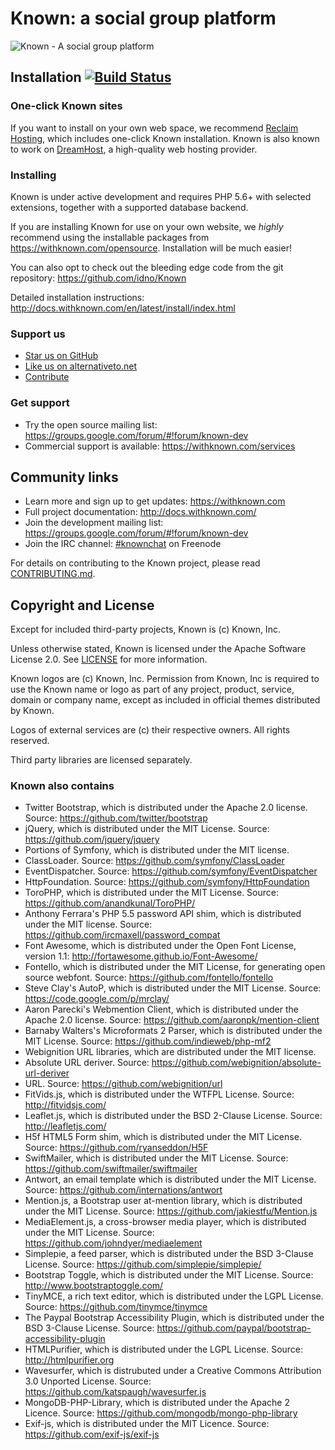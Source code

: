 # Known: a social group platform

![Known - A social group platform](https://withknown.com/img/home/screens.png)

## Installation [![Build Status](https://travis-ci.org/idno/Known.svg?branch=master)](https://travis-ci.org/idno/Known)

### One-click Known sites

If you want to install on your own web space, we recommend [Reclaim Hosting](https://portal.reclaimhosting.com/aff.php?aff=013),
which includes one-click Known installation. Known is also known to work on [DreamHost](https://dreamhost.com), a high-quality
web hosting provider.

### Installing

Known is under active development and requires PHP 5.6+ with selected extensions, together with a supported database backend.

If you are installing Known for use on your own website, we _highly_ recommend using the installable packages
from <https://withknown.com/opensource>. Installation will be much easier!

You can also opt to check out the bleeding edge code from the git repository: <https://github.com/idno/Known>

Detailed installation instructions: <http://docs.withknown.com/en/latest/install/index.html>

### Support us

* [Star us on GitHub](https://github.com/idno/known)
* [Like us on alternativeto.net](http://alternativeto.net/software/known/)
* [Contribute](CONTRIBUTING.md)

### Get support

* Try the open source mailing list: <https://groups.google.com/forum/#!forum/known-dev>
* Commercial support is available: <https://withknown.com/services>

## Community links

* Learn more and sign up to get updates: <https://withknown.com>
* Full project documentation: <http://docs.withknown.com/>
* Join the development mailing list: <https://groups.google.com/forum/#!forum/known-dev>
* Join the IRC channel: [#knownchat](https://webchat.freenode.net/?channels=knownchat) on Freenode

For details on contributing to the Known project, please read [CONTRIBUTING.md](CONTRIBUTING.md).

## Copyright and License

Except for included third-party projects, Known is (c) Known, Inc.

Unless otherwise stated, Known is licensed under the Apache Software License 2.0. See [LICENSE](LICENSE) for more information.

Known logos are (c) Known, Inc. Permission from Known, Inc is required to use the Known name or logo as part of any
project, product, service, domain or company name, except as included in official themes distributed by Known.

Logos of external services are (c) their respective owners. All rights reserved.

Third party libraries are licensed separately.

### Known also contains

* Twitter Bootstrap, which is distributed under the Apache 2.0 license. Source: https://github.com/twitter/bootstrap
* jQuery, which is distributed under the MIT License. Source: https://github.com/jquery/jquery
* Portions of Symfony, which is distributed under the MIT license.
 * ClassLoader. Source: https://github.com/symfony/ClassLoader
 * EventDispatcher. Source: https://github.com/symfony/EventDispatcher
 * HttpFoundation. Source: https://github.com/symfony/HttpFoundation
* ToroPHP, which is distributed under the MIT License. Source: https://github.com/anandkunal/ToroPHP/
* Anthony Ferrara's PHP 5.5 password API shim, which is distributed under the MIT license. Source: https://github.com/ircmaxell/password_compat
* Font Awesome, which is distributed under the Open Font License, version 1.1: http://fortawesome.github.io/Font-Awesome/
* Fontello, which is distributed under the MIT License, for generating open source webfont. Source: https://github.com/fontello/fontello
* Steve Clay's AutoP, which is distributed under the MIT License. Source: https://code.google.com/p/mrclay/
* Aaron Parecki's Webmention Client, which is distributed under the Apache 2.0 license. Source: https://github.com/aaronpk/mention-client
* Barnaby Walters's Microformats 2 Parser, which is distributed under the MIT License. Source: https://github.com/indieweb/php-mf2
* Webignition URL libraries, which are distributed under the MIT license.
 * Absolute URL deriver. Source: https://github.com/webignition/absolute-url-deriver
 * URL. Source: https://github.com/webignition/url
* FitVids.js, which is distributed under the WTFPL License. Source: http://fitvidsjs.com/
* Leaflet.js, which is distributed under the BSD 2-Clause License. Source: http://leafletjs.com/ 
* H5f HTML5 Form shim, which is distributed under the MIT License. Source: https://github.com/ryanseddon/H5F
* SwiftMailer, which is distributed under the MIT License. Source: https://github.com/swiftmailer/swiftmailer
* Antwort, an email template which is distributed under the MIT License. Source: https://github.com/internations/antwort
* Mention.js, a Bootstrap user at-mention library, which is distributed under the MIT License. Source: https://github.com/jakiestfu/Mention.js
* MediaElement.js, a cross-browser media player, which is distributed under the MIT License. Source: https://github.com/johndyer/mediaelement
* Simplepie, a feed parser, which is distributed under the BSD 3-Clause License. Source: https://github.com/simplepie/simplepie/
* Bootstrap Toggle, which is distributed under the MIT License. Source: http://www.bootstraptoggle.com/
* TinyMCE, a rich text editor, which is distributed under the LGPL License. Source: https://github.com/tinymce/tinymce
* The Paypal Bootstrap Accessibility Plugin, which is distributed under the BSD 3-Clause License. Source: https://github.com/paypal/bootstrap-accessibility-plugin
* HTMLPurifier, which is distributed under the LGPL License. Source: http://htmlpurifier.org
* Wavesurfer, which is distrubuted under a Creative Commons Attribution 3.0 Unported License. Source: https://github.com/katspaugh/wavesurfer.js
* MongoDB-PHP-Library, which is distributed under the Apache 2 Licence. Source: https://github.com/mongodb/mongo-php-library
* Exif-js, which is distributed under the MIT Licence. Source: https://github.com/exif-js/exif-js
